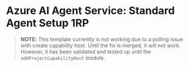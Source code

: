 # Azure AI Agent Service: Standard Agent Setup 1RP

> **NOTE:** This template currently is not working due to a polling issue with create capability host. Until the fix is merged, it will not work. However, it has been validated and tested up until the `addProjectCapabilityHost` module.


